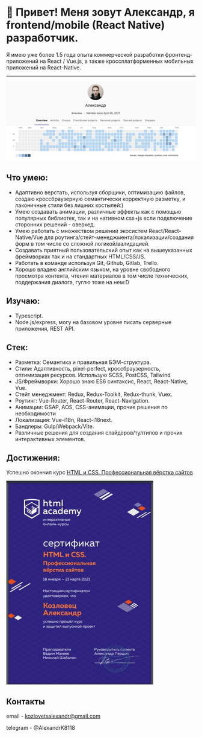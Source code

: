 # 👋 Привет! Меня зовут Александр, я frontend/mobile (React Native) разработчик.

Я имею уже более 1.5 года опыта коммерческой разработки фронтенд-приложений на React / Vue.js, а также кроссплатформенных мобильных приложений на React-Native.
<hr/>

![](gitlab-screenshot.png)

## Что умею:

- Адаптивно верстать, используя сборщики, оптимизацию файлов, создаю кроссбраузерную семантически корректную разметку, и лаконичные стили без лишних костылей:)
- Умею создавать анимации, различные эффекты как с помощью популярных библиотек, так и на нативном css+js если подключение сторонних решений - оверхед.
- Умею работать с множеством решений экосистем React/React-Native/Vue для роутинга/стейт-менеджмента/локализации/создания форм в том числе со сложной логикой/валидацией.
- Cоздавать приятный пользовательский опыт как на вышеуказанных фреймворках так и на стандартных HTML/CSS/JS.
- Работать в команде используя Git, Github, Gitlab, Trello.
- Хорошо владею английским языком, на уровне свободного просмотра контента, чтения материалов в том числе технических, поддержания диалога, гуглю тоже на нем:D

## Изучаю:

- Typescript.
- Node.js/express, могу на базовом уровне писать серверные приложения, REST API.

## Стек:

- Разметка: Семантика и правильная БЭМ-структура.
- Стили: Адаптивность, pixel-perfect, кроссбраузерность, оптимизация ресурсов. Использую SCSS, PostCSS, Tailwind
- JS/Фреймворки: Хорошо знаю ES6 синтаксис, React, React-Native, Vue.
- Стейт менеджмент: Redux, Redux-Toolkit, Redux-thunk, Vuex.
- Роутинг: Vue-Router, React-Router, React-Navigation.
- Анимации: GSAP, AOS, CSS-анимации, прочие решения по необходимости
- Локализация: Vue-i18n, React-i18next.
- Бандлеры: Gulp/Webpack/Vite.
- Различные решения для создания слайдеров/тултипов и прочих интерактивных элементов. 

## Достижения:
Успешно окончил курс [HTML и CSS. Профессиональная вёрстка сайтов](https://htmlacademy.ru/intensive/htmlcss)<br/>

![](sertificate.jpg)

## Контакты

email - kozlovetsalexandr@gmail.com

telegram - @AlexandrK8118
